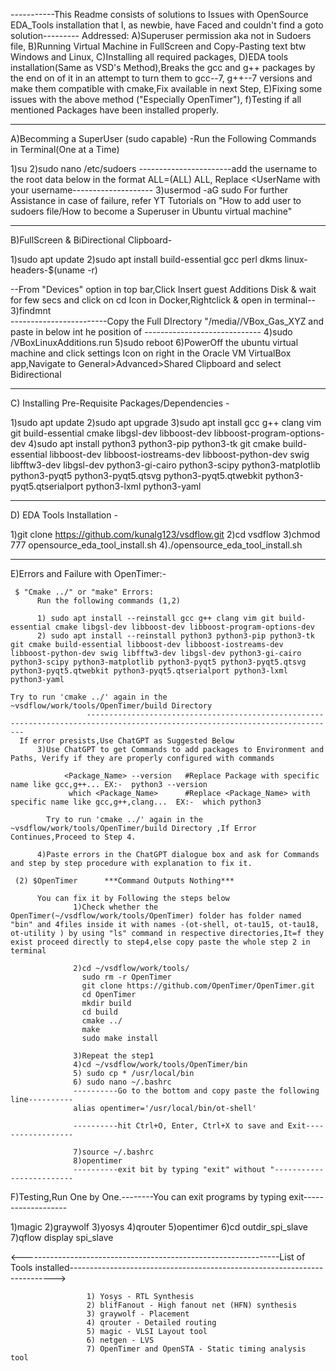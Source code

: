 -----------This Readme consists of solutions to Issues with OpenSource EDA_Tools installation that I, as newbie, have Faced and couldn't find a goto solution---------
                                Addressed:
                                A)Superuser permission aka not in Sudoers file,
                                B)Running Virtual Machine in FullScreen and Copy-Pasting text btw Windows and Linux,
                                C)Installing all required packages,
                                D)EDA tools installation(Same as VSD's Method),Breaks the gcc and g++ packages by the end on of it in an attempt to turn
                                  them to gcc--7, g++--7 versions and make them compatible with cmake,Fix available in next Step,
                                E)Fixing some issues with the above method ("Especially OpenTimer"),
                                f)Testing if all mentioned Packages have been installed properly.


-----------------------------------------------------------------------------------------------------------------------------------------------------------------------
A)Becomming a SuperUser (sudo capable) -Run the Following Commands in Terminal(One at a Time)

1)su
2)sudo nano /etc/sudoers
-----------------------add the username to the root data below in the format <UserName> ALL=(ALL) ALL, Replace <UserName with your username--------------------
3)usermod -aG sudo <UserName>
  For further Assistance in case of failure, refer YT Tutorials on "How to add user to sudoers file/How to become a Superuser in Ubuntu virtual machine"

---------------------------------------------------------------------------------------------------------------------------------------------------------------
B)FullScreen & BiDirectional Clipboard-

1)sudo apt update 
2)sudo apt install build-essential gcc perl dkms linux-headers-$(uname -r) 
  
--From "Devices" option in top bar,Click Insert guest Additions Disk & wait for few secs and click on cd Icon in Docker,Rightclick & open in terminal--
3)findmnt  
------------------------Copy the Full DIrectory "/media/<UserName>/VBox_Gas_XYZ and paste in below int he position of <Directory>-----------------------------
4)sudo <Directory>/VBoxLinuxAdditions.run
5)sudo reboot
6)PowerOff the ubuntu virtual machine and click settings Icon on right in the Oracle VM VirtualBox app,Navigate to General>Advanced>Shared Clipboard and select Bidirectional

--------------------------------------------------------------------------------------------------------------------------------------------------------------
C) Installing Pre-Requisite Packages/Dependencies -

1)sudo apt update
2)sudo apt upgrade
3)sudo apt install gcc g++ clang vim git build-essential cmake libgsl-dev libboost-dev libboost-program-options-dev
4)sudo apt install python3 python3-pip python3-tk git cmake build-essential libboost-dev libboost-iostreams-dev libboost-python-dev swig libfftw3-dev libgsl-dev python3-gi-cairo python3-scipy python3-matplotlib python3-pyqt5 python3-pyqt5.qtsvg python3-pyqt5.qtwebkit python3-pyqt5.qtserialport python3-lxml python3-yaml

  -------------------------------------------------------------------------------------------------------------------------------------------------------------
D) EDA Tools Installation -

1)git clone https://github.com/kunalg123/vsdflow.git
2)cd vsdflow
3)chmod 777 opensource_eda_tool_install.sh
4)./opensource_eda_tool_install.sh

 --------------------------------------------------------------------------------------------------------------------------------------------------------------
E)Errors and Failure with OpenTimer:-
  
     $ "Cmake ../" or "make" Errors:
          Run the following commands (1,2)
          
          1) sudo apt install --reinstall gcc g++ clang vim git build-essential cmake libgsl-dev libboost-dev libboost-program-options-dev
          2) sudo apt install --reinstall python3 python3-pip python3-tk git cmake build-essential libboost-dev libboost-iostreams-dev libboost-python-dev swig libfftw3-dev libgsl-dev python3-gi-cairo python3-scipy python3-matplotlib python3-pyqt5 python3-pyqt5.qtsvg python3-pyqt5.qtwebkit python3-pyqt5.qtserialport python3-lxml python3-yaml
  
    Try to run 'cmake ../' again in the ~vsdflow/work/tools/OpenTimer/build Directory 
                     ------------------------------------------------------------------------------------------------------------------------------
      If error presists,Use ChatGPT as Suggested Below
          3)Use ChatGPT to get Commands to add packages to Environment and Paths, Verify if they are properly configured with commands 
  
                <Package_Name> --version   #Replace Package with specific name like gcc,g++... EX:-  python3 --version
                 which <Package_Name>      #Replace <Package_Name> with specific name like gcc,g++,clang...  EX:-  which python3
             
            Try to run 'cmake ../' again in the ~vsdflow/work/tools/OpenTimer/build Directory ,If Error Continues,Proceed to Step 4.
                  
          4)Paste errors in the ChatGPT dialogue box and ask for Commands and step by step procedure with explanation to fix it.
  
     (2) $OpenTimer      ***Command Outputs Nothing***
          
          You can fix it by Following the steps below 
                  1)Check whether the OpenTimer(~/vsdflow/work/tools/OpenTimer) folder has folder named "bin" and 4files inside it with names -(ot-shell, ot-tau15, ot-tau18, ot-utility ) by using "ls" command in respective directories,It=f they exist proceed directly to step4,else copy paste the whole step 2 in terminal
                  
                  2)cd ~/vsdflow/work/tools/
                    sudo rm -r OpenTimer
                    git clone https://github.com/OpenTimer/OpenTimer.git
                    cd OpenTimer
                    mkdir build
                    cd build
                    cmake ../
                    make
                    sudo make install
                  
                  3)Repeat the step1 
                  4)cd ~/vsdflow/work/tools/OpenTimer/bin
                  5) sudo cp * /usr/local/bin
                  6) sudo nano ~/.bashrc
                  ----------Go to the bottom and copy paste the following line----------
                  alias opentimer='/usr/local/bin/ot-shell'
                  
                  ----------hit Ctrl+O, Enter, Ctrl+X to save and Exit------------------
                              
                  7)source ~/.bashrc
                  8)opentimer
                  ----------exit bit by typing "exit" without "-------------------------
               

F)Testing,Run One by One.--------You can exit programs by typing exit-------------------

1)magic
2)graywolf
3)yosys
4)qrouter
5)opentimer
6)cd outdir_spi_slave
7)qflow display spi_slave
                  

<----------------------------------------------------------------List of Tools installed-------------------------------------------------------------------------->

                     1) Yosys - RTL Synthesis
                     2) blifFanout - High fanout net (HFN) synthesis
                     3) graywolf - Placement
                     4) qrouter - Detailed routing
                     5) magic - VLSI Layout tool
                     6) netgen - LVS
                     7) OpenTimer and OpenSTA - Static timing analysis tool


